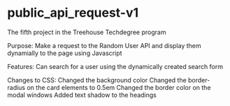 # public_api_request-v1
 
The fifth project in the Treehouse Techdegree program

Purpose:
    Make a request to the Random User API and display them dynamially to the page using Javascript

Features:
    Can search for a user using the dynamically created search form

Changes to CSS:
    Changed the background color
    Changed the border-radius on the card elements to 0.5em
    Changed the border color on the modal windows
    Added text shadow to the headings